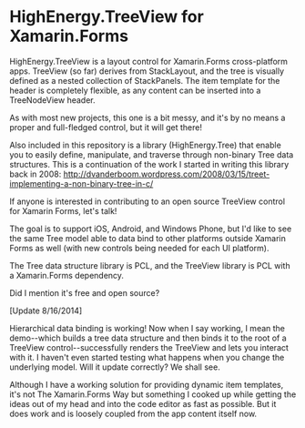 HighEnergy.TreeView for Xamarin.Forms
=====================================

HighEnergy.TreeView is a layout control for Xamarin.Forms cross-platform apps. TreeView (so far) derives from StackLayout, and the tree is visually defined as a nested collection of StackPanels. The item template for the header is completely flexible, as any content can be inserted into a TreeNodeView header.

As with most new projects, this one is a bit messy, and it's by no means a proper and full-fledged control, but it will get there!

Also included in this repository is a library (HighEnergy.Tree) that enable you to easily define, manipulate, and traverse through non-binary Tree data structures. This is a continuation of the work I started in writing this library back in 2008:
http://dvanderboom.wordpress.com/2008/03/15/treet-implementing-a-non-binary-tree-in-c/

If anyone is interested in contributing to an open source TreeView control for Xamarin Forms, let's talk!

The goal is to support iOS, Android, and Windows Phone, but I'd like to see the same Tree<T> model able to data bind to other platforms outside Xamarin Forms as well (with new controls being needed for each UI platform).

The Tree data structure library is PCL, and the TreeView library is PCL with a Xamarin.Forms dependency.

Did I mention it's free and open source?


[Update 8/16/2014]

Hierarchical data binding is working! Now when I say working, I mean the demo--which builds a tree data structure and then binds it to the root of a TreeView control--successfully renders the TreeView and lets you interact with it. I haven't even started testing what happens when you change the underlying model. Will it update correctly? We shall see.

Although I have a working solution for providing dynamic item templates, it's not The Xamarin.Forms Way but something I cooked up while getting the ideas out of my head and into the code editor as fast as possible. But it does work and is loosely coupled from the app content itself now.
